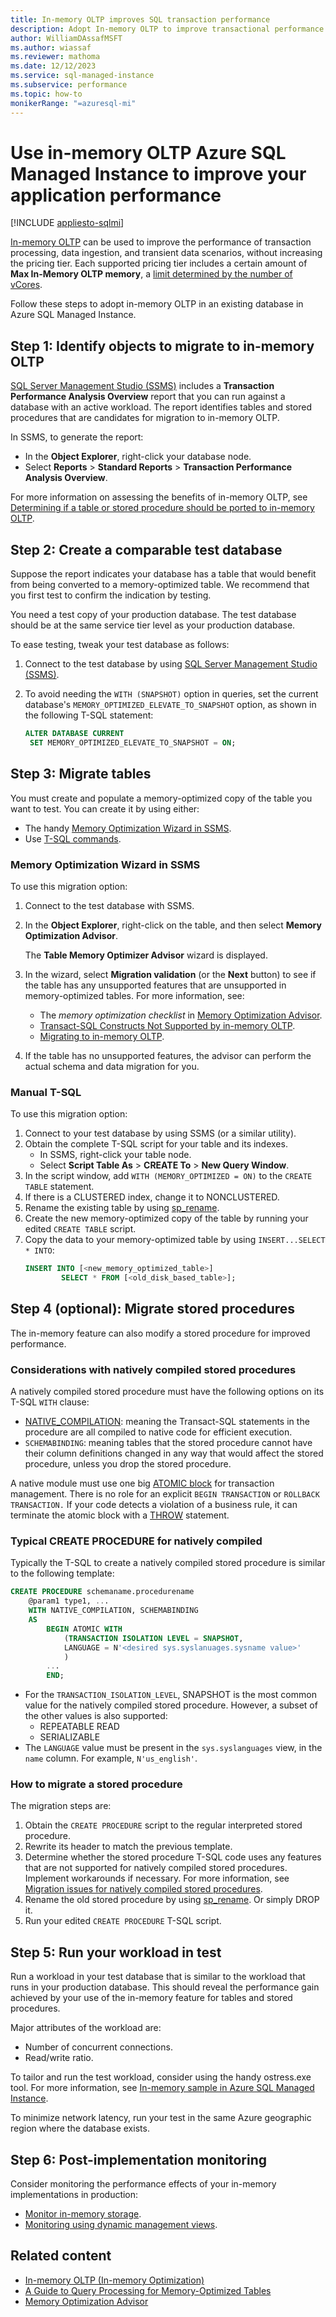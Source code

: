 ```yaml
---
title: In-memory OLTP improves SQL transaction performance
description: Adopt In-memory OLTP to improve transactional performance in an existing database in Azure SQL Managed Instance.
author: WilliamDAssafMSFT
ms.author: wiassaf
ms.reviewer: mathoma
ms.date: 12/12/2023
ms.service: sql-managed-instance
ms.subservice: performance
ms.topic: how-to
monikerRange: "=azuresql-mi"
---
```

# Use in-memory OLTP Azure SQL Managed Instance to improve your application performance
[!INCLUDE [appliesto-sqlmi](../includes/appliesto-sqlmi.md)]

[In-memory OLTP](in-memory-oltp-overview.md) can be used to improve the performance of transaction processing, data ingestion, and transient data scenarios, without increasing the pricing tier. Each supported pricing tier includes a certain amount of **Max In-Memory OLTP memory**, a [limit determined by the number of vCores](resource-limits.md?view=azuresql-mi&preserve-view=true).

Follow these steps to adopt in-memory OLTP in an existing database in Azure SQL Managed Instance.

## Step 1: Identify objects to migrate to in-memory OLTP

[SQL Server Management Studio (SSMS)](/sql/ssms/download-sql-server-management-studio-ssms) includes a **Transaction Performance Analysis Overview** report that you can run against a database with an active workload. The report identifies tables and stored procedures that are candidates for migration to in-memory OLTP.

In SSMS, to generate the report:

- In the **Object Explorer**, right-click your database node.
- Select **Reports** > **Standard Reports** > **Transaction Performance Analysis Overview**.

For more information on assessing the benefits of in-memory OLTP, see [Determining if a table or stored procedure should be ported to in-memory OLTP](/sql/relational-databases/in-memory-oltp/determining-if-a-table-or-stored-procedure-should-be-ported-to-in-memory-oltp?view=azuresqlmi-current&preserve-view=true).

## Step 2: Create a comparable test database

Suppose the report indicates your database has a table that would benefit from being converted to a memory-optimized table. We recommend that you first test to confirm the indication by testing.

You need a test copy of your production database. The test database should be at the same service tier level as your production database.

To ease testing, tweak your test database as follows:

1. Connect to the test database by using [SQL Server Management Studio (SSMS)](/sql/ssms/download-sql-server-management-studio-ssms).
1. To avoid needing the `WITH (SNAPSHOT)` option in queries, set the current database's  `MEMORY_OPTIMIZED_ELEVATE_TO_SNAPSHOT` option, as shown in the following T-SQL statement:

   ```sql
   ALTER DATABASE CURRENT
    SET MEMORY_OPTIMIZED_ELEVATE_TO_SNAPSHOT = ON;
   ```

## Step 3: Migrate tables

You must create and populate a memory-optimized copy of the table you want to test. You can create it by using either:

- The handy [Memory Optimization Wizard in SSMS](#memory-optimization-wizard-in-ssms).
- Use [T-SQL commands](#manual-t-sql).

### Memory Optimization Wizard in SSMS

To use this migration option:

1. Connect to the test database with SSMS.
1. In the **Object Explorer**, right-click on the table, and then select **Memory Optimization Advisor**.

   The **Table Memory Optimizer Advisor** wizard is displayed.
1. In the wizard, select **Migration validation** (or the **Next** button) to see if the table has any unsupported features that are unsupported in memory-optimized tables. For more information, see:

   * The *memory optimization checklist* in [Memory Optimization Advisor](/sql/relational-databases/in-memory-oltp/memory-optimization-advisor).
   * [Transact-SQL Constructs Not Supported by in-memory OLTP](/sql/relational-databases/in-memory-oltp/transact-sql-constructs-not-supported-by-in-memory-oltp).
   * [Migrating to in-memory OLTP](/sql/relational-databases/in-memory-oltp/plan-your-adoption-of-in-memory-oltp-features-in-sql-server).

1. If the table has no unsupported features, the advisor can perform the actual schema and data migration for you.

### Manual T-SQL

To use this migration option:

1. Connect to your test database by using SSMS (or a similar utility).
1. Obtain the complete T-SQL script for your table and its indexes.
   * In SSMS, right-click your table node.
   * Select **Script Table As** > **CREATE To** > **New Query Window**.
1. In the script window, add `WITH (MEMORY_OPTIMIZED = ON)` to the `CREATE TABLE` statement.
1. If there is a CLUSTERED index, change it to NONCLUSTERED.
1. Rename the existing table by using [sp_rename](/sql/relational-databases/system-stored-procedures/sp-rename-transact-sql?view=azuresqlmi-current&preserve-view=true).
1. Create the new memory-optimized copy of the table by running your edited `CREATE TABLE` script.
1. Copy the data to your memory-optimized table by using `INSERT...SELECT * INTO`:
    ```sql
    INSERT INTO [<new_memory_optimized_table>]
            SELECT * FROM [<old_disk_based_table>];
    ```

## Step 4 (optional): Migrate stored procedures

The in-memory feature can also modify a stored procedure for improved performance.

### Considerations with natively compiled stored procedures

A natively compiled stored procedure must have the following options on its T-SQL `WITH` clause:

- [NATIVE_COMPILATION](sql/relational-databases/in-memory-oltp/native-compilation-of-tables-and-stored-procedures?view=azuresqlmi-current&preserve-view=true#native-compilation-of-stored-procedures): meaning the Transact-SQL statements in the procedure are all compiled to native code for efficient execution.
- `SCHEMABINDING`: meaning tables that the stored procedure cannot have their column definitions changed in any way that would affect the stored procedure, unless you drop the stored procedure.

A native module must use one big [ATOMIC block](/sql/relational-databases/in-memory-oltp/atomic-blocks-in-native-procedures) for transaction management. There is no role for an explicit `BEGIN TRANSACTION` or `ROLLBACK TRANSACTION.` If your code detects a violation of a business rule, it can terminate the atomic block with a [THROW](/sql/t-sql/language-elements/throw-transact-sql) statement.

### Typical CREATE PROCEDURE for natively compiled

Typically the T-SQL to create a natively compiled stored procedure is similar to the following template:

```sql
CREATE PROCEDURE schemaname.procedurename
    @param1 type1, ...
    WITH NATIVE_COMPILATION, SCHEMABINDING
    AS
        BEGIN ATOMIC WITH
            (TRANSACTION ISOLATION LEVEL = SNAPSHOT,
            LANGUAGE = N'<desired sys.syslanuages.sysname value>'
            )
        ...
        END;
```

- For the `TRANSACTION_ISOLATION_LEVEL`, SNAPSHOT is the most common value for the natively compiled stored procedure. However, a subset of the other values is also supported:
  * REPEATABLE READ
  * SERIALIZABLE
- The `LANGUAGE` value must be present in the `sys.syslanguages` view, in the `name` column. For example, `N'us_english'`.

### How to migrate a stored procedure

The migration steps are:

1. Obtain the `CREATE PROCEDURE` script to the regular interpreted stored procedure.
1. Rewrite its header to match the previous template.
1. Determine whether the stored procedure T-SQL code uses any features that are not supported for natively compiled stored procedures. Implement workarounds if necessary. For more information, see [Migration issues for natively compiled stored procedures](/sql/relational-databases/in-memory-oltp/a-guide-to-query-processing-for-memory-optimized-tables?view=azuresqlmi-current&preserve-view=true).
1. Rename the old stored procedure by using [sp_rename](/sql/relational-databases/system-stored-procedures/sp-rename-transact-sql?view=azuresqlmi-current&preserve-view=true). Or simply DROP it.
1. Run your edited `CREATE PROCEDURE` T-SQL script.

## Step 5: Run your workload in test

Run a workload in your test database that is similar to the workload that runs in your production database. This should reveal the performance gain achieved by your use of the in-memory feature for tables and stored procedures.

Major attributes of the workload are:

- Number of concurrent connections.
- Read/write ratio.

To tailor and run the test workload, consider using the handy ostress.exe tool. For more information, see [In-memory sample in Azure SQL Managed Instance](in-memory-sample.md?view=azuresql-mi&preserve-view=true).

To minimize network latency, run your test in the same Azure geographic region where the database exists.

## Step 6: Post-implementation monitoring

Consider monitoring the performance effects of your in-memory implementations in production:

- [Monitor in-memory storage](in-memory-oltp-monitor-space.md?view=azuresql-mi&preserve-view=true).
- [Monitoring using dynamic management views](monitoring-with-dmvs.md?view=azuresql-mi&preserve-view=true).

## Related content

- [In-memory OLTP (In-memory Optimization)](/sql/relational-databases/in-memory-oltp/in-memory-oltp-in-memory-optimization?view=azuresqlmi-current&preserve-view=true)
- [A Guide to Query Processing for Memory-Optimized Tables](/sql/relational-databases/in-memory-oltp/a-guide-to-query-processing-for-memory-optimized-tables?view=azuresqlmi-current&preserve-view=true)
- [Memory Optimization Advisor](/sql/relational-databases/in-memory-oltp/memory-optimization-advisor?view=azuresqlmi-current&preserve-view=true)
